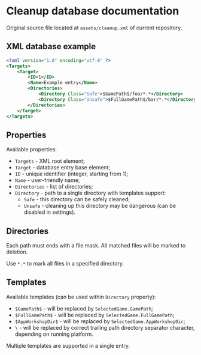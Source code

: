 # Cleanup database documentation

Original source file located at `assets/cleanup.xml` of current repository.

## XML database example

```xml
<?xml version="1.0" encoding="utf-8" ?>
<Targets>
    <Target>
        <ID>1</ID>
        <Name>Example entry</Name>
        <Directories>
            <Directory Class="Safe">$GamePath$/foo/*.*</Directory>
            <Directory Class="Unsafe">$FullGamePath$/bar/*.*</Directory>
        </Directories>
    </Target>
</Targets>
```

## Properties

Available properties:

  * `Targets` - XML root element;
  * `Target` - database entry base element;
  * `ID` - unique identifier (integer, starting from 1);
  * `Name` - user-friendly name;
  * `Directories` - list of directories;
  * `Directory` - path to a single directory with templates support:
	  - `Safe` - this directory can be safely cleaned;
	  - `Unsafe` - cleaning up this directory may be dangerous (can be disabled in settings).

## Directories

Each path must ends with a file mask. All matched files will be marked to deletion.

Use `*.*` to mark all files in a specified directory.

## Templates

Available templates (can be used within `Directory` property):

  * `$GamePath$` - will be replaced by `SelectedGame.GamePath`;
  * `$FullGamePath$` - will be replaced by `SelectedGame.FullGamePath`;
  * `$AppWorkshopDir$` - will be replaced by `SelectedGame.AppWorkshopDir`;
  * `\` - will be replaced by correct trailing path directory separator character, depending on running platform.

Multiple templates are supported in a single entry.
